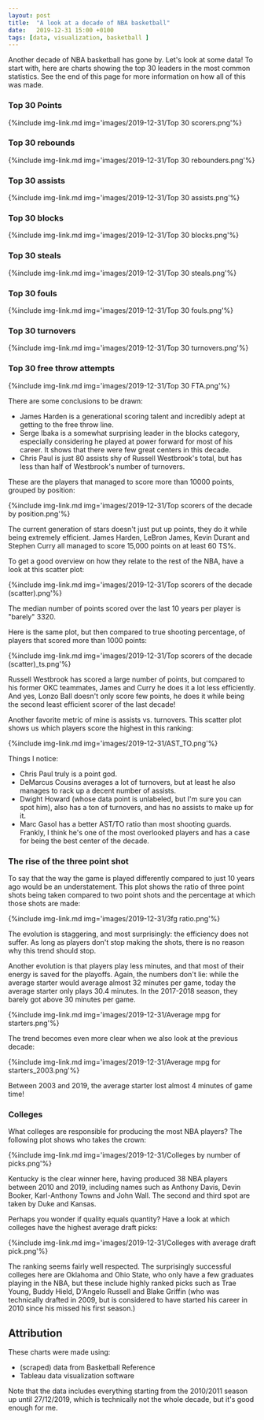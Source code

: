```yaml
---
layout: post
title:  "A look at a decade of NBA basketball"
date:   2019-12-31 15:00 +0100
tags: [data, visualization, basketball ]
---
```


Another decade of NBA basketball has gone by. Let's look at some data! To start with, here are charts showing the top 30 leaders in the most common statistics. See the end of this page for more information on how all of this was made.

### Top 30 Points

{%include img-link.md img='images/2019-12-31/Top 30 scorers.png'%} 
### Top 30 rebounds

{%include img-link.md img='images/2019-12-31/Top 30 rebounders.png'%} 
### Top 30 assists

{%include img-link.md img='images/2019-12-31/Top 30 assists.png'%} 
### Top 30 blocks

{%include img-link.md img='images/2019-12-31/Top 30 blocks.png'%} 
### Top 30 steals

{%include img-link.md img='images/2019-12-31/Top 30 steals.png'%} 
### Top 30 fouls

{%include img-link.md img='images/2019-12-31/Top 30 fouls.png'%} 
### Top 30 turnovers

{%include img-link.md img='images/2019-12-31/Top 30 turnovers.png'%} 
### Top 30 free throw attempts

{%include img-link.md img='images/2019-12-31/Top 30 FTA.png'%} 

There are some conclusions to be drawn:
- James Harden is a generational scoring talent and incredibly adept at getting to the free throw line.
- Serge Ibaka is a somewhat surprising leader in the blocks category, especially considering he played at power forward for most of his career. It shows that there were few great centers in this decade.
- Chris Paul is just 80 assists shy of Russell Westbrook's total, but has less than half of Westbrook's number of turnovers.

These are the players that managed to score more than 10000 points, grouped by position:

{%include img-link.md img='images/2019-12-31/Top scorers of the decade by position.png'%} 

The current generation of stars doesn't just put up points, they do it while being extremely efficient. James Harden, LeBron James, Kevin Durant and Stephen Curry all managed to score 15,000 points on at least 60 TS%.

To get a good overview on how they relate to the rest of the NBA, have a look at this scatter plot:

{%include img-link.md img='images/2019-12-31/Top scorers of the decade (scatter).png'%} 

The median number of points scored over the last 10 years per player is "barely" 3320.

Here is the same plot, but then compared to true shooting percentage, of players that scored more than 1000 points:

{%include img-link.md img='images/2019-12-31/Top scorers of the decade (scatter)_ts.png'%} 

Russell Westbrook has scored a large number of points, but compared to his former OKC teammates, James and Curry he does it a lot less efficiently. And yes, Lonzo Ball doesn't only score few points, he does it while being the second least efficient scorer of the last decade!

Another favorite metric of mine is assists vs. turnovers. This scatter plot shows us which players score the highest in this ranking:

{%include img-link.md img='images/2019-12-31/AST_TO.png'%}

Things I notice:

- Chris Paul truly is a point god. 
- DeMarcus Cousins averages a lot of turnovers, but at least he also manages to rack up a decent number of assists.
- Dwight Howard (whose data point is unlabeled, but I'm sure you can spot him), also has a ton of turnovers, and has no assists to make up for it. 
- Marc Gasol has a better AST/TO ratio than most shooting guards. Frankly, I think he's one of the most overlooked players and has a case for being the best center of the decade.  


### The rise of the three point shot

To say that the way the game is played differently compared to just 10 years ago would be an understatement. This plot shows the ratio of three point shots being taken compared to two point shots and the percentage at which those shots are made:

{%include img-link.md img='images/2019-12-31/3fg ratio.png'%}

The evolution is staggering, and most surprisingly: the efficiency does not suffer. As long as players don't stop making the shots, there is no reason why this trend should stop. 

Another evolution is that players play less minutes, and that most of their energy is saved for the playoffs. Again, the numbers don't lie: while the average starter would average almost 32 minutes per game, today the average starter only plays 30.4 minutes. In the 2017-2018 season, they barely got above 30 minutes per game.

{%include img-link.md img='images/2019-12-31/Average mpg for starters.png'%}

The trend becomes even more clear when we also look at the previous decade:

{%include img-link.md img='images/2019-12-31/Average mpg for starters_2003.png'%}

Between 2003 and 2019, the average starter lost almost 4 minutes of game time!

### Colleges

What colleges are responsible for producing the most NBA players? The following plot shows who takes the crown:

{%include img-link.md img='images/2019-12-31/Colleges by number of picks.png'%}

Kentucky is the clear winner here, having produced 38 NBA players between 2010 and 2019, including names such as Anthony Davis, Devin Booker, Karl-Anthony Towns and John Wall. The second and third spot are taken by Duke and Kansas.

Perhaps you wonder if quality equals quantity? Have a look at which colleges have the highest average draft picks:

{%include img-link.md img='images/2019-12-31/Colleges with average draft pick.png'%}

The ranking seems fairly well respected. The surprisingly successful colleges here are Oklahoma and Ohio State, who only have a few graduates playing in the NBA, but these include highly ranked picks such as Trae Young, Buddy Hield, D'Angelo Russell and Blake Griffin (who was technically drafted in 2009, but is considered to have started his career in 2010 since his missed his first season.)

## Attribution

These charts were made using:
- (scraped) data from Basketball Reference
- Tableau data visualization software

Note that the data includes everything starting from the 2010/2011 season up until 27/12/2019, which is technically not the whole decade, but it's good enough for me.
